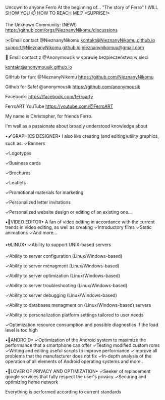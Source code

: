 Uncown to anyone Ferro 
At the beginning of...
"The story of Ferro"
I WILL SHOW YOU
📫 HOW TO REACH ME!? <SUPRISE!>

The Unknown Community: (NEW!)
https://github.com/orgs/NieznanyNikomu/discussions

✉️Email contact @NieznanyNikomu
kontakt@NieznanyNikomu.github.io
support@NieznanyNikomu.github.io
nieznanynikomuu@gmail.com


📧 Email contact z @Anonymousik w sprawię bezpieczeństwa w sieci

kontakt@anonymousik.github.io

GitHub for fun: @NieznanyNikomu
https://github.com/NieznanyNikomu

Github for Safe! @anonymousik
https://github.com/anonymousik

Facebook: https://facebook.com/ferroarty

FerroART YouTube 
https://youtube.com/@FerroART

My name is Christopher, for friends Ferro. 

I'm well as a passionate about broadly understood knowledge about

•🖌️GRAPHICS DESIGNER•
I also like creating
(and editing)utility graphics, such as:
✓Banners

✓Logotypes

✓Business cards

✓Brochures

✓Leaflets

✓Promotional materials for marketing 

✓Personalized letter invitations

✓Personalized website design or editing of an existing one...

•🎦VIDEO EDITOR•
A fan of video editing in accordance with the current trends in video editing,
as well as creating 
✓Introductory films
✓Static animations
✓And more...

•⛎LINUX•
✓Ability to support UNIX-based servers

✓Ability to server configuration (Linux/Windows-based) 

✓Ability to server menagment (Linux/Windows-based)

✓Ability to server optimization (Linux/Windows-based) 

✓Ability to server troubleshooting (Linux/Windows-based) 

✓Ability to server debugging (Linux/Windows-based)

✓Ability to databases menagment on (Linux/Windows-based) servers

✓Ability to personalization platform settings tailored to user needs

✓Optimization resource consumption and possible diagnostics if the load level is too high

•🤖ANDROID•
✓Optimization of the Android system to maximize
the performance that a smartphone can offer
✓Testing modified custom roms
✓Writing and editing useful scripts to improve performance
✓Improve all problems that the manufacturer does not fix
✓In-depth analysis of the operation of all elements of Android operating systems and more..

•🔏LOVER OF PRIVACY AND OPTIMIZATION•
✓Seeker of replacement google services
that fully respect the user's privacy
✓Securing and optimizing home network

Everything is performed according to current standards

